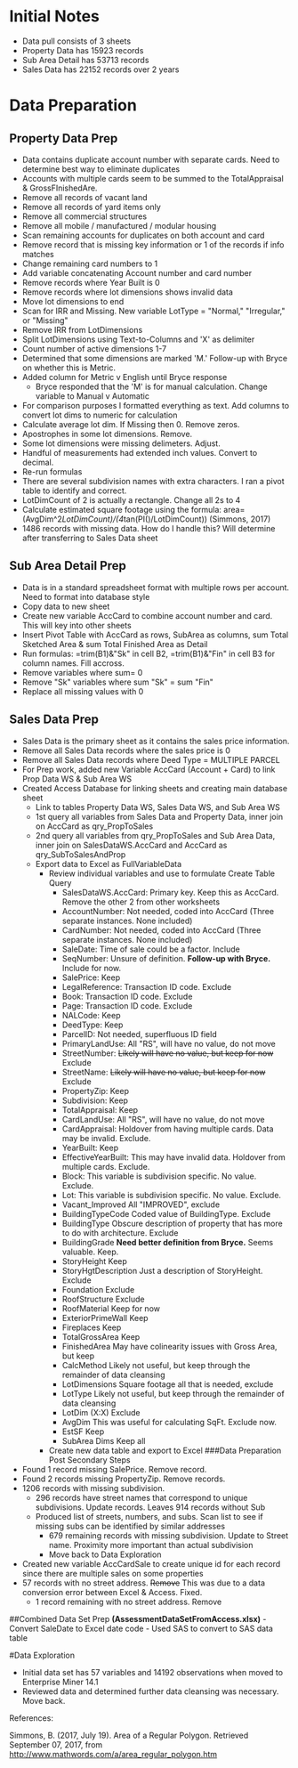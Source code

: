 # Initial Notes
- Data pull consists of 3 sheets
- Property Data has 15923 records
- Sub Area Detail has 53713 records
- Sales Data has 22152 records over 2 years

# Data Preparation

## Property Data Prep
- Data contains duplicate account number with separate cards. Need to determine best way to eliminate duplicates
- Accounts with multiple cards seem to be summed to the TotalAppraisal & GrossFInishedAre.
- Remove all records of vacant land
- Remove all records of yard items only
- Remove all commercial structures
- Remove all mobile / manufactured / modular housing
- Scan remaining accounts for duplicates on both account and card
- Remove record that is missing key information or 1 of the records if info matches
- Change remaining card numbers to 1
- Add variable concatenating Account number and card number
- Remove records where Year Built is 0
- Remove records where lot dimensions shows invalid data
- Move lot dimensions to end
- Scan for IRR and Missing. New variable LotType = "Normal," "Irregular," or "Missing"
- Remove IRR from LotDimensions
- Split LotDimensions using Text-to-Columns and 'X' as delimiter
- Count number of active dimensions 1-7
- Determined that some dimensions are marked 'M.' Follow-up with Bryce on whether this is Metric.
- Added column for Metric v English until Bryce response
	- Bryce responded that the 'M' is for manual calculation. Change variable to Manual v Automatic
- For comparison purposes I formatted everything as text. Add columns to convert lot dims to numeric for calculation
- Calculate average lot dim. If Missing then 0. Remove zeros.
- Apostrophes in some lot dimensions. Remove.
- Some lot dimensions were missing delimeters. Adjust.
- Handful of measurements had extended inch values. Convert to decimal.
- Re-run formulas
- There are several subdivision names with extra characters. I ran a pivot table to identify and correct.
- LotDimCount of 2 is actually a rectangle. Change all 2s to 4
- Calculate estimated square footage using the formula: area= (AvgDim^2*LotDimCount)/(4*tan(PI()/LotDimCount)) (Simmons, 2017)
- 1486 records with missing data. How do I handle this? Will determine after transferring to Sales Data sheet

## Sub Area Detail Prep
- Data is in a standard spreadsheet format with multiple rows per account. Need to format into database style
- Copy data to new sheet
- Create new variable AccCard to combine account number and card. This will key into other sheets
- Insert Pivot Table with AccCard as rows, SubArea as columns, sum Total Sketched Area & sum Total Finished Area as Detail
- Run formulas: =trim(B1)&"Sk" in cell B2, =trim(B1)&"Fin" in cell B3 for column names. Fill accross.
- Remove variables where sum= 0
- Remove "Sk" variables where sum "Sk" = sum "Fin"
- Replace all missing values with 0

## Sales Data Prep
- Sales Data is the primary sheet as it contains the sales price information.
- Remove all Sales Data records where the sales price is 0
- Remove all Sales Data records where Deed Type = MULTIPLE PARCEL
- For Prep work, added new Variable AccCard (Account + Card) to link Prop Data WS & Sub Area WS
- Created Access Database for linking sheets and creating main database sheet
	- Link to tables Property Data WS, Sales Data WS, and Sub Area WS
	- 1st query all variables from Sales Data and Property Data, inner join on AccCard as qry_PropToSales
	- 2nd query all variables from qry_PropToSales and Sub Area Data, inner join on SalesDataWS.AccCard and AccCard as qry_SubToSalesAndProp
	- Export data to Excel as FullVariableData
		- Review individual variables and use to formulate Create Table Query
			- SalesDataWS.AccCard:	Primary key. Keep this as AccCard. Remove the other 2 from other worksheets
			- AccountNumber:	Not needed, coded into AccCard (Three separate instances. None included)
			- CardNumber:		Not needed, coded into AccCard (Three separate instances. None included)
			- SaleDate:		Time of sale could be a factor. Include
			- SeqNumber:		Unsure of definition. **Follow-up with Bryce.** Include for now.
			- SalePrice:		Keep
			- LegalReference:	Transaction ID code. Exclude
			- Book:			Transaction ID code. Exclude
			- Page:			Transaction ID code. Exclude
			- NALCode:		Keep
			- DeedType:		Keep
			- ParcelID:		Not needed, superfluous ID field
			- PrimaryLandUse:	All "RS", will have no value, do not move
			- StreetNumber:		~~Likely will have no value, but keep for now~~
						Exclude
			- StreetName:		~~Likely will have no value, but keep for now~~
						Exclude
			- PropertyZip:		Keep
			- Subdivision:		Keep
			- TotalAppraisal:	Keep
			- CardLandUse:		All "RS", will have no value, do not move
			- CardAppraisal:	Holdover from having multiple cards. Data may be invalid. Exclude.
			- YearBuilt:		Keep
			- EffectiveYearBuilt:	This may have invalid data. Holdover from multiple cards. Exclude.
			- Block:		This variable is subdivision specific. No value. Exclude.
			- Lot:			This variable is subdivision specific. No value. Exclude.
			- Vacant_Improved	All "IMPROVED", exclude
			- BuildingTypeCode	Coded value of BuildingType. Exclude
			- BuildingType		Obscure description of property that has more to do with architecture. Exclude	
			- BuildingGrade		**Need better definition from Bryce.** Seems valuable. Keep.
			- StoryHeight		Keep
			- StoryHgtDescription	Just a description of StoryHeight. Exclude
			- Foundation		Exclude
			- RoofStructure		Exclude
			- RoofMaterial		Keep for now
			- ExteriorPrimeWall	Keep
			- Fireplaces		Keep
			- TotalGrossArea	Keep
			- FinishedArea		May have colinearity issues with Gross Area, but keep
			- CalcMethod		Likely not useful, but keep through the remainder of data cleansing
			- LotDimensions		Square footage all that is needed, exclude
			- LotType		Likely not useful, but keep through the remainder of data cleansing
			- LotDim (X:X)		Exclude
			- AvgDim		This was useful for calculating SqFt. Exclude now.
			- EstSF			Keep
			- SubArea Dims		Keep all
		- Create new data table and export to Excel
###Data Preparation Post Secondary Steps
- Found 1 record missing SalePrice. Remove record.
- Found 2 records missing PropertyZip. Remove records.
- 1206 records with missing subdivision.
	- 296 records have street names that correspond to unique subdivisions. Update records. Leaves 914 records without Sub
	- Produced list of streets, numbers, and subs. Scan list to see if missing subs can be identified by similar addresses
		- 679 remaining records with missing subdivision. Update to Street name. Proximity more important than actual subdivision
		- Move back to Data Exploration
- Created new variable AccCardSale to create unique id for each record since there are multiple sales on some properties
- 57 records with no street address. ~~Remove~~ This was due to a data conversion error between Excel & Access. Fixed.
	- 1 record remaining with no street address. Remove

##Combined Data Set Prep **(AssessmentDataSetFromAccess.xlsx)**
	- Convert SaleDate to Excel date code
	- Used SAS to convert to SAS data table

#Data Exploration
- Initial data set has 57 variables and 14192 observations when moved to Enterprise Miner 14.1
- Reviewed data and determined further data cleansing was necessary. Move back.










References:

Simmons, B. (2017, July 19). Area of a Regular Polygon. Retrieved September 07, 2017, from http://www.mathwords.com/a/area_regular_polygon.htm